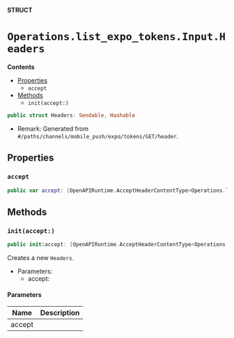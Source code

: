**STRUCT**

# `Operations.list_expo_tokens.Input.Headers`

**Contents**

- [Properties](#properties)
  - `accept`
- [Methods](#methods)
  - `init(accept:)`

```swift
public struct Headers: Sendable, Hashable
```

- Remark: Generated from `#/paths/channels/mobile_push/expo/tokens/GET/header`.

## Properties
### `accept`

```swift
public var accept: [OpenAPIRuntime.AcceptHeaderContentType<Operations.list_expo_tokens.AcceptableContentType>]
```

## Methods
### `init(accept:)`

```swift
public init(accept: [OpenAPIRuntime.AcceptHeaderContentType<Operations.list_expo_tokens.AcceptableContentType>] = .defaultValues())
```

Creates a new `Headers`.

- Parameters:
  - accept:

#### Parameters

| Name | Description |
| ---- | ----------- |
| accept |  |